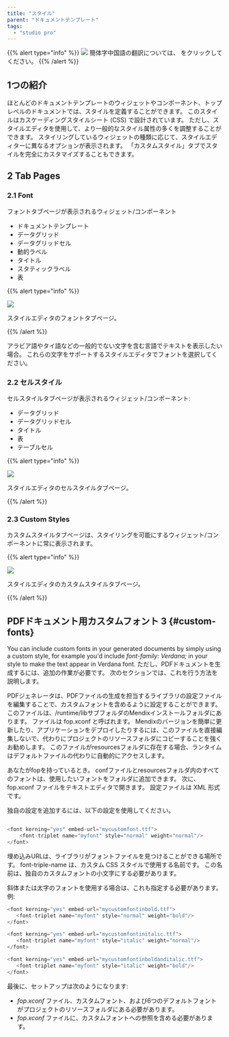 ```yaml
---
title: "スタイル"
parent: "ドキュメントテンプレート"
tags:
  - "studio pro"
---
```


{{% alert type="info" %}}
<img src="attachments/chinese-translation/china.png" style="display: inline-block; margin: 0" /> 簡体字中国語の翻訳については、 [<unk> <unk> <unk>](https://cdn.mendix.tencent-cloud.com/documentation/refguide8/style.pdf) をクリックしてください。
{{% /alert %}}

## 1つの紹介

ほとんどのドキュメントテンプレートのウィジェットやコンポーネント、トップレベルのドキュメントでは、スタイルを定義することができます。 このスタイルはカスケーディングスタイルシート (CSS) で設計されています。 ただし、スタイルエディタを使用して、より一般的なスタイル属性の多くを調整することができます。 スタイリングしているウィジェットの種類に応じて、スタイルエディターに異なるオプションが表示されます。 「カスタムスタイル」タブでスタイルを完全にカスタマイズすることもできます。

## 2 Tab Pages

### 2.1 Font

フォントタブページが表示されるウィジェット/コンポーネント

*   ドキュメントテンプレート
*   データグリッド
*   データグリッドセル
*   動的ラベル
*   タイトル
*   スタティックラベル
*   表

{{% alert type="info" %}}

![](attachments/core/2018-03-01_14-27-27.png)

スタイルエディタのフォントタブページ。

{{% /alert %}}

アラビア語やタイ語などの一般的でない文字を含む言語でテキストを表示したい場合。 これらの文字をサポートするスタイルエディタでフォントを選択してください。

### 2.2 セルスタイル

セルスタイルタブページが表示されるウィジェット/コンポーネント:

*   データグリッド
*   データグリッドセル
*   タイトル
*   表
*   テーブルセル

{{% alert type="info" %}}

![](attachments/core/2018-03-01_14-29-13.png)

スタイルエディタのセルスタイルタブページ。

{{% /alert %}}

### 2.3 Custom Styles

カスタムスタイルタブページは、スタイリングを可能にするウィジェット/コンポーネントに常に表示されます。

{{% alert type="info" %}}

![](attachments/core/2018-03-01_14-33-46.png)

スタイルエディタのカスタムスタイルタブページ。

{{% /alert %}}

## PDFドキュメント用カスタムフォント 3 {#custom-fonts}

You can include custom fonts in your generated documents by simply using a custom style, for example you'd include _font-family: Verdana;_ in your style to make the text appear in Verdana font. ただし、PDFドキュメントを生成するには、追加の作業が必要です。 次のセクションでは、これを行う方法を説明します。

PDFジェネレータは、PDFファイルの生成を担当するライブラリの設定ファイルを編集することで、カスタムフォントを含めるように設定することができます。 このファイルは、/runtime/libサブフォルダのMendixインストールフォルダにあります。 ファイルは fop.xconf と呼ばれます。 Mendixのバージョンを簡単に更新したり、アプリケーションをデプロイしたりするには、このファイルを直接編集しないで、代わりにプロジェクトのリソースフォルダにコピーすることを強くお勧めします。 このファイルがresourcesフォルダに存在する場合、ランタイムはデフォルトファイルの代わりに自動的にアクセスします。

あなたがfopを持っているとき。 confファイルとresourcesフォルダ内のすべてのフォントは、使用したいフォントをフォルダに追加できます。 次に、fop.xconf ファイルをテキストエディタで開きます。 設定ファイルは XML 形式です。

独自の設定を追加するには、以下の設定を使用してください。

```java

<font kerning="yes" embed-url="mycustomfont.ttf">
    <font-triplet name="myfont" style="normal" weight="normal"/>
</font>
```

埋め込みURLは、ライブラリがフォントファイルを見つけることができる場所です。 font-triple-name は、カスタム CSS スタイルで使用する名前です。 この名前は、独自のカスタムフォントの小文字にする必要があります。

斜体または太字のフォントを使用する場合は、これも指定する必要があります。 例:

```java
<font kerning="yes" embed-url="mycustomfontinbold.ttf">
   <font-triplet name="myfont" style="normal" weight="bold"/>
</font>

<font kerning="yes" embed-url="mycustomfontinitalic.ttf">
   <font-triplet name="myfont" style="italic" weight="normal"/>
</font>

<font kerning="yes" embed-url="mycustomfontinboldanditalic.ttf">
   <font-triplet name="myfont" style="italic" weight="bold"/>
</font>
```

最後に、セットアップは次のようになります:

* *fop.xconf* ファイル、カスタムフォント、および6つのデフォルトフォントがプロジェクトのリソースフォルダにある必要があります。
* *fop.xconf* ファイルに、カスタムフォントへの参照を含める必要があります。
